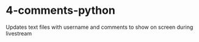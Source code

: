 # 4-comments-python
Updates text files with username and comments to show on screen during livestream
